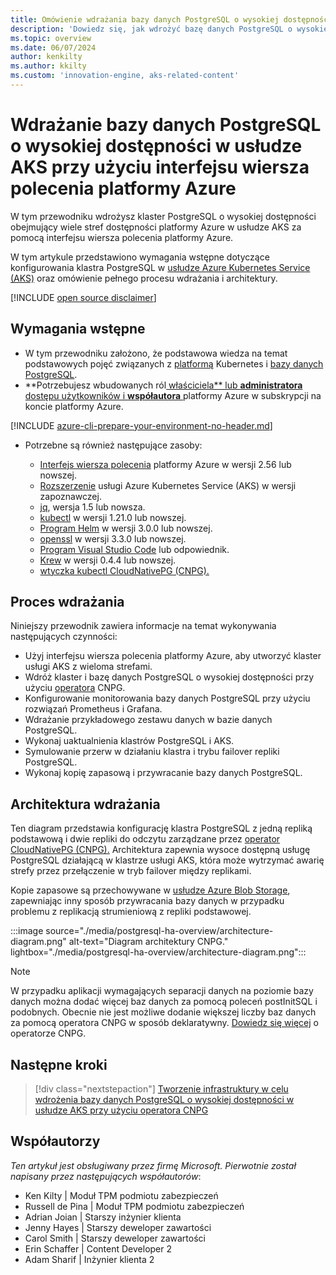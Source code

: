 ```yaml
---
title: Omówienie wdrażania bazy danych PostgreSQL o wysokiej dostępności w usłudze AKS przy użyciu interfejsu wiersza polecenia platformy Azure
description: 'Dowiedz się, jak wdrożyć bazę danych PostgreSQL o wysokiej dostępności w usłudze AKS przy użyciu operatora CloudNativePG.'
ms.topic: overview
ms.date: 06/07/2024
author: kenkilty
ms.author: kkilty
ms.custom: 'innovation-engine, aks-related-content'
---
```

# Wdrażanie bazy danych PostgreSQL o wysokiej dostępności w usłudze AKS przy użyciu interfejsu wiersza polecenia platformy Azure

W tym przewodniku wdrożysz klaster PostgreSQL o wysokiej dostępności obejmujący wiele stref dostępności platformy Azure w usłudze AKS za pomocą interfejsu wiersza polecenia platformy Azure.

W tym artykule przedstawiono wymagania wstępne dotyczące konfigurowania klastra PostgreSQL w [usłudze Azure Kubernetes Service (AKS)][what-is-aks] oraz omówienie pełnego procesu wdrażania i architektury.

[!INCLUDE [open source disclaimer](./includes/open-source-disclaimer.md)]

## Wymagania wstępne

* W tym przewodniku założono, że podstawowa wiedza na temat podstawowych pojęć związanych z [platformą][core-kubernetes-concepts] Kubernetes i [bazy danych PostgreSQL][postgresql].
* **Potrzebujesz wbudowanych ról[ właściciela** lub **administratora** dostępu użytkowników i **współautora** ][azure-roles]platformy Azure w subskrypcji na koncie platformy Azure.

[!INCLUDE [azure-cli-prepare-your-environment-no-header.md](~/reusable-content/azure-cli/azure-cli-prepare-your-environment-no-header.md)]

* Potrzebne są również następujące zasoby:

  * [Interfejs wiersza polecenia](/cli/azure/install-azure-cli) platformy Azure w wersji 2.56 lub nowszej.
  * [Rozszerzenie][aks-preview] usługi Azure Kubernetes Service (AKS) w wersji zapoznawczej.
  * [jq][jq], wersja 1.5 lub nowsza.
  * [kubectl][install-kubectl] w wersji 1.21.0 lub nowszej.
  * [Program Helm][install-helm] w wersji 3.0.0 lub nowszej.
  * [openssl][install-openssl] w wersji 3.3.0 lub nowszej.
  * [Program Visual Studio Code][install-vscode] lub odpowiednik.
  * [Krew][install-krew] w wersji 0.4.4 lub nowszej.
  * [wtyczka kubectl CloudNativePG (CNPG).][cnpg-plugin]

## Proces wdrażania

Niniejszy przewodnik zawiera informacje na temat wykonywania następujących czynności:

* Użyj interfejsu wiersza polecenia platformy Azure, aby utworzyć klaster usługi AKS z wieloma strefami.
* Wdróż klaster i bazę danych PostgreSQL o wysokiej dostępności przy użyciu [operatora][cnpg-plugin] CNPG.
* Konfigurowanie monitorowania bazy danych PostgreSQL przy użyciu rozwiązań Prometheus i Grafana.
* Wdrażanie przykładowego zestawu danych w bazie danych PostgreSQL.
* Wykonaj uaktualnienia klastrów PostgreSQL i AKS.
* Symulowanie przerw w działaniu klastra i trybu failover repliki PostgreSQL.
* Wykonaj kopię zapasową i przywracanie bazy danych PostgreSQL.

## Architektura wdrażania

Ten diagram przedstawia konfigurację klastra PostgreSQL z jedną repliką podstawową i dwie repliki do odczytu zarządzane przez [operator CloudNativePG (CNPG).](https://cloudnative-pg.io/) Architektura zapewnia wysoce dostępną usługę PostgreSQL działającą w klastrze usługi AKS, która może wytrzymać awarię strefy przez przełączenie w tryb failover między replikami.

Kopie zapasowe są przechowywane w [usłudze Azure Blob Storage](/azure/storage/blobs/), zapewniając inny sposób przywracania bazy danych w przypadku problemu z replikacją strumieniową z repliki podstawowej.

:::image source="./media/postgresql-ha-overview/architecture-diagram.png" alt-text="Diagram architektury CNPG." lightbox="./media/postgresql-ha-overview/architecture-diagram.png":::

> [!NOTE]
> W przypadku aplikacji wymagających separacji danych na poziomie bazy danych można dodać więcej baz danych za pomocą poleceń postInitSQL i podobnych. Obecnie nie jest możliwe dodanie większej liczby baz danych za pomocą operatora CNPG w sposób deklaratywny.
[Dowiedz się więcej](https://github.com/cloudnative-pg/cloudnative-pg) o operatorze CNPG. 

## Następne kroki

> [!div class="nextstepaction"]
> [Tworzenie infrastruktury w celu wdrożenia bazy danych PostgreSQL o wysokiej dostępności w usłudze AKS przy użyciu operatora CNPG][create-infrastructure]

## Współautorzy

*Ten artykuł jest obsługiwany przez firmę Microsoft. Pierwotnie został napisany przez następujących współautorów*:

* Ken Kilty | Moduł TPM podmiotu zabezpieczeń
* Russell de Pina | Moduł TPM podmiotu zabezpieczeń
* Adrian Joian | Starszy inżynier klienta
* Jenny Hayes | Starszy deweloper zawartości
* Carol Smith | Starszy deweloper zawartości
* Erin Schaffer | Content Developer 2
* Adam Sharif | Inżynier klienta 2

<!-- LINKS -->
[what-is-aks]: ./what-is-aks.md
[postgresql]: https://www.postgresql.org/
[core-kubernetes-concepts]: ./concepts-clusters-workloads.md
[azure-roles]: /azure/role-based-access-control/built-in-roles
[aks-preview]: ./draft.md#install-the-aks-preview-azure-cli-extension
[jq]: https://jqlang.github.io/jq/
[install-kubectl]: https://kubernetes.io/docs/tasks/tools/install-kubectl/
[install-helm]: https://helm.sh/docs/intro/install/
[install-openssl]: https://www.openssl.org/
[install-vscode]: https://code.visualstudio.com/Download
[install-krew]: https://krew.sigs.k8s.io/
[cnpg-plugin]: https://cloudnative-pg.io/documentation/current/kubectl-plugin/#using-krew
[create-infrastructure]: ./create-postgresql-ha.md
